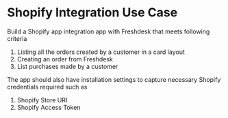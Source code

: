 # Shopify Integration Use Case

Build a Shopify app integration app with Freshdesk that meets following criteria

1. Listing all the orders created by a customer in a card layout
3. Creating an order from Freshdesk
4. List purchases made by a customer

The app should also have installation settings to capture necessary Shopify credentials required such as
1. Shopify Store URI
2. Shopify Access Token